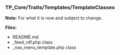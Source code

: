 ### TP_Core/Traits/Templates/TemplateClasses

**Note:** For what it is now and subject to change. 

**Files:** 
- README.md
- _feed_rdf.php class 	
- _nav_menu_template.php class 	

